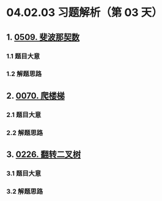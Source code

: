 # 04.02.03 习题解析（第 03 天）

## 1. [0509. 斐波那契数](https://leetcode.cn/problems/fibonacci-number/)

### 1.1 题目大意

### 1.2 解题思路

## 2. [0070. 爬楼梯](https://leetcode.cn/problems/climbing-stairs/)

### 2.1 题目大意

### 2.2 解题思路

## 3. [0226. 翻转二叉树](https://leetcode.cn/problems/invert-binary-tree/)

### 3.1 题目大意

### 3.2 解题思路    
